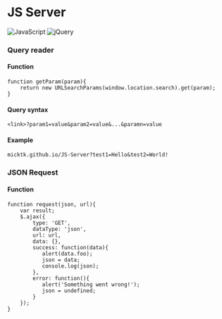 # JS Server
![JavaScript](https://img.shields.io/badge/javascript-%23323330.svg?style=for-the-badge&logo=javascript&logoColor=%23F7DF1E)
![jQuery](https://img.shields.io/badge/jquery-%230769AD.svg?style=for-the-badge&logo=jquery&logoColor=white)

### Query reader
#### Function
````
function getParam(param){
    return new URLSearchParams(window.location.search).get(param);
}
````
#### Query syntax
````
<link>?param1=value&param2=value&...&paramn=value
````
#### Example
````
micktk.github.io/JS-Server?test1=Hello&test2=World!
````

### JSON Request
#### Function
````
function request(json, url){
    var result;
    $.ajax({
        type: 'GET',
        dataType: 'json',
        url: url,
        data: {},
        success: function(data){
           alert(data.foo);
           json = data;
           console.log(json);
        },
        error: function(){
           alert('Something went wrong!');
           json = undefined;
        }
    });
}
````
